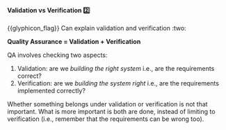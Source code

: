 <div id="title">

#### Validation vs Verification :two:

<span id="prereqs"></span>

</div>
<span id="outcomes">{{glyphicon_flag}} Can explain validation and verification :two:</span>

<div id="body">

**Quality Assurance = Validation + Verification**

QA involves checking two aspects:

1. Validation: are we _building the right system_ i.e., are the requirements correct? 
2. Verification: are we _building the system right_ i.e., are the requirements implemented correctly?

Whether something belongs under validation or verification is not that important. What is more important is both are done, instead of limiting to verification (i.e., remember that the requirements can be wrong too).

</div>

<div id="extras">

<include src="exercises.md" />

</div>